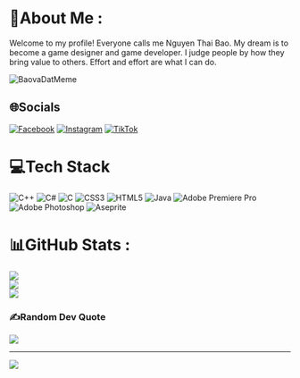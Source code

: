 # 💫About Me :
Welcome to my profile!
Everyone calls me Nguyen Thai Bao.
My dream is to become a game designer and game developer.
I judge people by how they bring value to others.
Effort and effort are what I can do.

![BaovaDatMeme]([https://www.facebook.com/photo/?fbid=713926367409508&set=pcb.713928247409320](https://scontent.fdad3-4.fna.fbcdn.net/v/t39.30808-6/349081643_273951868407661_874933292464038314_n.jpg?_nc_cat=107&ccb=1-7&_nc_sid=730e14&_nc_ohc=_0UqLKlmvtEAX82GWcK&_nc_ht=scontent.fdad3-4.fna&oh=00_AfBd1u2MA19QfkPD5SE4M_OveA6sFju0gPNNzW_oDnJOhQ&oe=64726526))

## 🌐Socials
[![Facebook](https://img.shields.io/badge/Facebook-%231877F2.svg?logo=Facebook&logoColor=white)](https://facebook.com/https://www.facebook.com/nguyenthaibao3303/) [![Instagram](https://img.shields.io/badge/Instagram-%23E4405F.svg?logo=Instagram&logoColor=white)](https://instagram.com/https://www.instagram.com/orions_son303/) [![TikTok](https://img.shields.io/badge/TikTok-%23000000.svg?logo=TikTok&logoColor=white)](https://tiktok.com/@https://www.tiktok.com/@_victordave3ka) 

# 💻Tech Stack
![C++](https://img.shields.io/badge/c++-%2300599C.svg?style=flat&logo=c%2B%2B&logoColor=white) ![C#](https://img.shields.io/badge/c%23-%23239120.svg?style=flat&logo=c-sharp&logoColor=white) ![C](https://img.shields.io/badge/c-%2300599C.svg?style=flat&logo=c&logoColor=white) ![CSS3](https://img.shields.io/badge/css3-%231572B6.svg?style=flat&logo=css3&logoColor=white) ![HTML5](https://img.shields.io/badge/html5-%23E34F26.svg?style=flat&logo=html5&logoColor=white) ![Java](https://img.shields.io/badge/java-%23ED8B00.svg?style=flat&logo=java&logoColor=white) ![Adobe Premiere Pro](https://img.shields.io/badge/Adobe%20Premiere%20Pro-9999FF.svg?style=flat&logo=Adobe%20Premiere%20Pro&logoColor=white) ![Adobe Photoshop](https://img.shields.io/badge/adobephotoshop-%2331A8FF.svg?style=flat&logo=adobephotoshop&logoColor=white) ![Aseprite](https://img.shields.io/badge/Aseprite-FFFFFF?style=flat&logo=Aseprite&logoColor=#7D929E)
# 📊GitHub Stats :
![](https://github-readme-stats.vercel.app/api?username=Baonguyen3303&theme=tokyonight&hide_border=false&include_all_commits=false&count_private=false)<br/>
![](https://github-readme-streak-stats.herokuapp.com/?user=Baonguyen3303&theme=tokyonight&hide_border=false)<br/>
![](https://github-readme-stats.vercel.app/api/top-langs/?username=Baonguyen3303&theme=tokyonight&hide_border=false&include_all_commits=false&count_private=false&layout=compact)

### ✍️Random Dev Quote
![](https://quotes-github-readme.vercel.app/api?type=horizontal&theme=tokyonight)

---
[![](https://visitcount.itsvg.in/api?id=Baonguyen3303&icon=0&color=0)](https://visitcount.itsvg.in)
